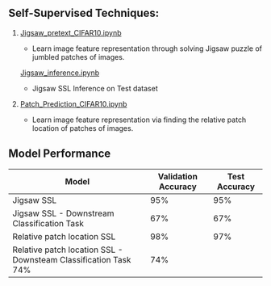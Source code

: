## Self-Supervised Techniques:

1. [Jigsaw_pretext_CIFAR10.ipynb](Jigsaw_pretext_CIFAR10.ipynb)
   - Learn image feature representation through solving Jigsaw puzzle of jumbled patches of images.

   [Jigsaw_inference.ipynb](Jigsaw_inference.ipynb)
   - Jigsaw SSL Inference on Test dataset
   
3. [Patch_Prediction_CIFAR10.ipynb](Patch_Prediction_CIFAR10.ipynb)
   - Learn image feature representation via finding the relative patch location of patches of images.
     
## Model Performance

| Model                    | Validation Accuracy | Test Accuracy |
|--------------------------|----------------------|---------------|
| Jigsaw SSL |       95%          |    95%     |   
| Jigsaw SSL - Downstream Classification Task                 |    67%     |   67% 
| Relative patch location SSL                       |  98%       |    97%
| Relative patch location SSL - Downsteam Classification Task              74%            |   74%     |

